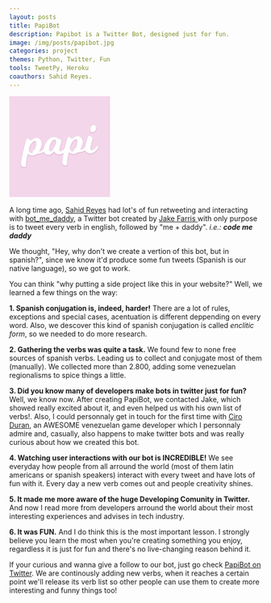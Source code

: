 ```yaml
---
layout: posts
title: PapiBot
description: Papibot is a Twitter Bot, designed just for fun.
image: /img/posts/papibot.jpg
categories: project
themes: Python, Twitter, Fun
tools: TweetPy, Heroku
coauthors: Sahid Reyes.
---
```


![Logo PapiBot](/img/posts/papibot.jpg)

A long time ago, [Sahid Reyes](https://github.com/sahidr) had lot's of fun retweeting and 
interacting with [bot_me_daddy](https://twitter.com/bot_me_daddy), a Twitter bot created by
[Jake Farris ](https://twitter.com/fake_jaris) with only purpose is to tweet every verb in english, followed by "me + daddy". *i.e.: **code me daddy*** 

We thought, "Hey, why don't we create a vertion of this bot, but in spanish?", since we know it'd
produce some fun tweets (Spanish is our native language), so we got to work. 

You can think "why putting a side project like this in your website?" Well, we learned a few things on the way:

**1. Spanish conjugation is, indeed, harder!** There are a lot of rules, exceptions and special cases, acentuation is different deppending on every word. Also, we descover this kind of spanish conjugation is called *enclitic form*, so we needed to do more research. 

**2. Gathering the verbs was quite a task.** We found few to none free sources of spanish verbs. Leading us to collect and conjugate most of them (manually). We collected more than 2.800, adding 
some venezuelan regionalisms to spice things a little.

**3. Did you know many of developers make bots in twitter just for fun?** Well, we know now. After creating PapiBot, we contacted Jake, which showed really excited about it, and even helped us with his own list of verbs!. Also, I could personnaly get in touch for the first time with [Ciro Duran](https://twitter.com/chiguire), an AWESOME venezuelan game developer which I personnaly admire and, casually, also happens to make twitter bots and was really curious about how we created this bot.

**4. Watching user interactions with our bot is INCREDIBLE!** We see everyday how people from all arround the world (most of them latin americans or spanish speakers) interact with every tweet and have lots of fun with it. Every day a new verb comes out and people creativity shines.

**5. It made me more aware of the huge Developing Comunity in Twitter.** And now I read more from developers arround the world about their most interesting experiences and advises in tech industry.

**6. It was FUN.** And I do think this is the most important lesson. I strongly believe you learn
the most when you're creating something you enjoy, regardless it is just for fun and there's no live-changing reason behind it.
 
If your curious and wanna give a follow to our bot, just go check [PapiBot on Twitter](https://twitter.com/botmepapi). We are continously adding new verbs, when it reaches a certain point we'll release its verb list so other people can use them to create more interesting and funny things too!